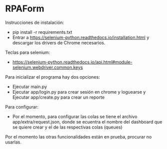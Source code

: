 # RPAForm

Instrucciones de instalación:

- pip install -r requirements.txt
- Entrar a https://selenium-python.readthedocs.io/installation.html y descargar los drivers de Chrome necesarios.


Teclas para selenium:
- https://selenium-python.readthedocs.io/api.html#module-selenium.webdriver.common.keys

Para inicializar el programa hay dos opciones:
- Ejecutar main.py
- Ejecutar app/login.py para crear sesión en chrome y loguearse y Ejecutar app/create.py para crear un reporte

Para configurar:
- Por el momento, para configurar las colas se tiene el archivo app/extra/request.json, donde se ecuentra el nombre del dashboard que se quiere crear y el de las respectivas colas (queues)

Por el momento las otras funcionalidades están en prueba, procurar no usarlas.
